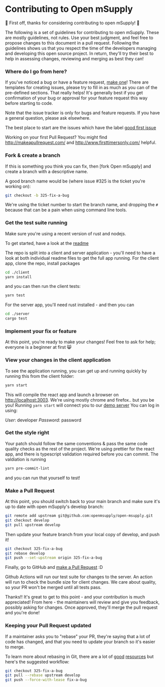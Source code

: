 # Contributing to Open mSupply

:tada: First off, thanks for considering contributing to open mSupply! :tada:

The following is a set of guidelines for contributing to open mSupply. These are mostly guidelines, not rules. Use your best judgment, and feel free to propose changes to this document in a pull request.
Following the guidelines shows us that you respect the time of the developers managing and developing this open source project. In return, they'll try their best to help in assessing changes, reviewing and merging as best they can!

### Where do I go from here?

If you've noticed a bug or have a feature request, [make one][new issue]! There are templates for creating issues, please try to fill in as much as you can of the pre-defined sections. That really helps!
It's generally best if you get confirmation of your bug or approval for your feature request this way before starting to code.

Note that the issue tracker is only for bugs and feature requests. If you have a general question, please ask elsewhere.

The best place to start are the issues which have the label [good first issue](https://github.com/openmsupply/open-msupply/issues?q=is%3Aissue+is%3Aopen+label%3A%22good+first+issue%22)

Working on your first Pull Request? You might find http://makeapullrequest.com/ and http://www.firsttimersonly.com/ helpful.

### Fork & create a branch

If this is something you think you can fix, then [fork Open mSupply] and create a branch with a descriptive name.

A good branch name would be (where issue #325 is the ticket you're working on):

```sh
git checkout -b 325-fix-a-bug
```

We're using the ticket number to start the branch name, and dropping the `#` because that can be a pain when using command line tools.

### Get the test suite running

Make sure you're using a recent version of rust and nodejs.

To get started, have a look at the [readme](README.md)

The repo is split into a client and server application - you'll need to have a look at both individual readme files to get the full app running. 
For the client app, clone the repo, install packages

```sh
cd ./client
yarn install
```

and you can then run the client tests:

```sh
yarn test
```

For the server app, you'll need rust installed - and then you can 

```sh
cd ./server
cargo test
```


### Implement your fix or feature

At this point, you're ready to make your changes! Feel free to ask for help;
everyone is a beginner at first :smile_cat:

### View your changes in the client application

To see the application running, you can get up and running quickly by running this from the client folder:

```sh
yarn start
```

This will compile the react app and launch a browser on <http://localhost:3003>. We're using mostly chrome and firefox.. but you be you!
Running `yarn start` will connect you to our [demo server](https://demo-open.msupply.org/)
You can log in using:

*User*: developer
*Password*: password

### Get the style right

Your patch should follow the same conventions & pass the same code quality checks as the rest of the project. We're using prettier for the react app, and there is typescript validation required before you can commit.
The valdiation is running 

```sh
yarn pre-commit-lint
```

and you can run that yourself to test!

### Make a Pull Request

At this point, you should switch back to your main branch and make sure it's
up to date with open mSupply's develop branch:

```sh
git remote add upstream git@github.com:openmsupply/open-msupply.git
git checkout develop
git pull upstream develop
```

Then update your feature branch from your local copy of develop, and push it!

```sh
git checkout 325-fix-a-bug
git rebase develop
git push --set-upstream origin 325-fix-a-bug
```

Finally, go to GitHub and [make a Pull Request][] :D

Github Actions will run our test suite for changes to the server. An action will run to check the bundle size for client changes. 
We care about quality, so your PR won't be merged until all tests pass.

Thanks!! It's great to get to this point - and your contribution is much appreciated!
From here - the maintainers will review and give you feedback, possibly asking for changes. Once approved, they'll merge the pull request and you're done!

### Keeping your Pull Request updated

If a maintainer asks you to "rebase" your PR, they're saying that a lot of code has changed, and that you need to update your branch so it's easier to merge.

To learn more about rebasing in Git, there are a lot of [good][git rebasing] [resources][interactive rebase] but here's the suggested workflow:

```sh
git checkout 325-fix-a-bug
git pull --rebase upstream develop
git push --force-with-lease fix-a-bug
```

[Stack Overflow]: http://stackoverflow.com/questions/tagged/activeadmin
[new issue]: https://github.com//openmsupply/open-msupply/issues/new
[fork Active Admin]: https://help.github.com/articles/fork-a-repo
[make a pull request]: https://help.github.com/articles/creating-a-pull-request
[git rebasing]: http://git-scm.com/book/en/Git-Branching-Rebasing
[interactive rebase]: https://help.github.com/en/github/using-git/about-git-rebase
[shortcut reference links]: https://github.github.com/gfm/#shortcut-reference-link
[Yarn]: https://yarnpkg.com/en/docs/install
[Node.js]: https://nodejs.org/en/
